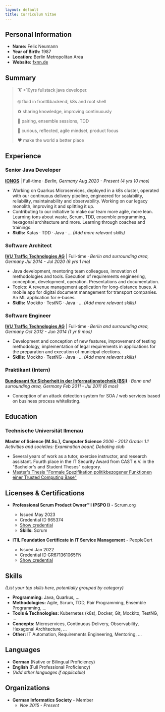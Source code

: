 ```yaml
---
layout: default
title: Curriculum Vitae
---
```


## Personal Information

*   **Name:** Felix Neumann
*   **Year of Birth:** 1987
*   **Location:** Berlin Metropolitan Area
*   **Website:** [fxnn.de](https://fxnn.de)

## Summary

> 🏋️ &gt;10yrs fullstack java developer.
>
> 🤓 fluid in front&backend, k8s and root shell
>
> ♻️ sharing knowledge, improving continuously
>
> 👬 pairing, ensemble sessions, TDD
>
> 💭 curious, reflected, agile mindset, product focus
>
> ❤️ make the world a better place

## Experience

### Senior Java Developer
**[IONOS](https://www.ionos.de)** | Full-time · *Berlin, Germany*
*Aug 2020 - Present (4 yrs 10 mos)*

*   Working on Quarkus Microservices, deployed in a k8s cluster, operated with our continuous delivery pipeline, engineered for scalability, reliability, maintainability and observability. Working on our legacy monolith, improving it and splitting it up.
*   Contributing to our initiative to make our team more agile, more lean. Learning tons about waste, Scrum, TDD, ensemble programming, hexagonal architecture and more. Learning through coaches and trainings.
*   **Skills:** Katas · TDD · Java · ... *(Add more relevant skills)*

### Software Architect
**[IVU Traffic Technologies AG](https://www.ivu.com)** | Full-time · *Berlin and surrounding area, Germany*
*Jul 2014 - Jul 2020 (6 yrs 1 mo)*

*   Java development, mentoring team colleagues, innovation of methodologies and tools. Execution of requirements engineering, conception, development, operation. Presentations and documentation.
*   Topics: A revenue management application for long-distance buses. A mobile app for digital document management for transport companies. An ML application for e-buses.
*   **Skills:** Mockito · TestNG · Java · ... *(Add more relevant skills)*

### Software Engineer
**[IVU Traffic Technologies AG](https://www.ivu.com)** | Full-time · *Berlin and surrounding area, Germany*
*Oct 2012 - Jun 2014 (1 yr 9 mos)*

*   Development and conception of new features, improvement of testing methodology, implementation of legal requirements in applications for the preparation and execution of municipal elections.
*   **Skills:** Mockito · TestNG · Java · ... *(Add more relevant skills)*

### Praktikant (Intern)
**[Bundesamt für Sicherheit in der Informationstechnik (BSI)](https://www.bsi.bund.de)** · *Bonn and surrounding area, Germany*
*Feb 2011 - Jul 2011 (6 mos)*

*   Conception of an attack detection system for SOA / web services based on business process whitelisting.

## Education

### Technische Universität Ilmenau
**Master of Science (M.Sc.), Computer Science**
*2006 - 2012*
*Grade: 1.1*
*Activities and societies: Examination board, Debating club*

*   Several years of work as a tutor, exercise instructor, and research assistant. Fourth place in the IT Security Award from CAST e.V. in the "Bachelor's and Student Theses" category.
*   [Master's Thesis "Formale Spezifikation politikbezogener Funktionen einer Trusted Computing Base"](https://www.linkedin.com/in/fxneumann/overlay/50711883/single-media-viewer?type=DOCUMENT&profileId=ACoAABoS1MoBmxc5acVR_-P5wmK9OkQ18bz6k0k)

## Licenses & Certifications

*   **Professional Scrum Product Owner™ I (PSPO I)** - Scrum.org
    *   Issued May 2023
    *   Credential ID 965374
    *   [Show credential](https://www.scrum.org/certificates/965374)
    *   **Skills:** Scrum

*   **ITIL Foundation Certificate in IT Service Management** - PeopleCert
    *   Issued Jan 2022
    *   Credential ID GR671361065FN
    *   [Show credential](https://www.peoplecert.org/for-corporations/certificate-verification-service)

## Skills

*(List your top skills here, potentially grouped by category)*

*   **Programming:** Java, Quarkus, ...
*   **Methodologies:** Agile, Scrum, TDD, Pair Programming, Ensemble Programming, ...
*   **Tools & Technologies:** Kubernetes (k8s), Docker, Git, Mockito, TestNG, ...
*   **Concepts:** Microservices, Continuous Delivery, Observability, Hexagonal Architecture, ...
*   **Other:** IT Automation, Requirements Engineering, Mentoring, ...

## Languages

*   **German** (Native or Bilingual Proficiency)
*   **English** (Full Professional Proficiency)
*   *(Add other languages if applicable)*

## Organizations

*   **German Informatics Society** - Member
    *   *Nov 2015 - Present*
